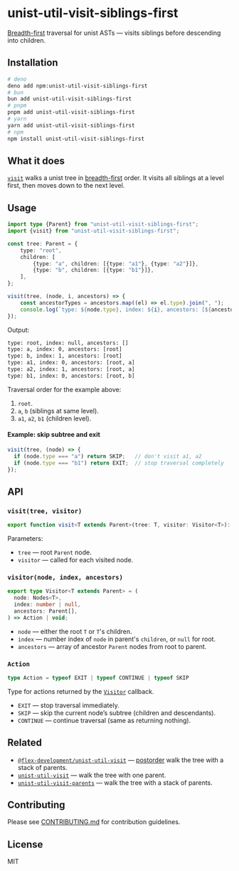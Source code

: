 # unist-util-visit-siblings-first

[Breadth-first][breadth-first] traversal for unist ASTs — visits siblings before descending into children.

## Installation

```sh
# deno
deno add npm:unist-util-visit-siblings-first
# bun
bun add unist-util-visit-siblings-first
# pnpm
pnpm add unist-util-visit-siblings-first
# yarn
yarn add unist-util-visit-siblings-first
# npm
npm install unist-util-visit-siblings-first
```

## What it does

[`visit`](#visittree-visitor) walks a unist tree in [breadth-first] order. It visits all siblings at a level first, then moves down to the next level.

## Usage

```ts
import type {Parent} from "unist-util-visit-siblings-first";
import {visit} from "unist-util-visit-siblings-first";

const tree: Parent = {
	type: "root",
	children: [
		{type: "a", children: [{type: "a1"}, {type: "a2"}]},
		{type: "b", children: [{type: "b1"}]},
	],
};

visit(tree, (node, i, ancestors) => {
	const ancestorTypes = ancestors.map((el) => el.type).join(", ");
	console.log(`type: ${node.type}, index: ${i}, ancestors: [${ancestorTypes}]`);
});
```

Output:
```txt
type: root, index: null, ancestors: []
type: a, index: 0, ancestors: [root]
type: b, index: 1, ancestors: [root]
type: a1, index: 0, ancestors: [root, a]
type: a2, index: 1, ancestors: [root, a]
type: b1, index: 0, ancestors: [root, b]
```

Traversal order for the example above:
1. `root`.
2. `a`, `b` (siblings at same level).
3. `a1`, `a2`, `b1` (children level).

#### Example: skip subtree and exit

```ts
visit(tree, (node) => {
  if (node.type === "a") return SKIP;   // don't visit a1, a2
  if (node.type === "b1") return EXIT;  // stop traversal completely
});
```

## API

### `visit(tree, visitor)`

```ts
export function visit<T extends Parent>(tree: T, visitor: Visitor<T>): void
```

Parameters: 
- `tree` — root `Parent` node.
- `visitor` — called for each visited node.

### `visitor(node, index, ancestors)`

```ts
export type Visitor<T extends Parent> = (
  node: Nodes<T>,
  index: number | null,
  ancestors: Parent[],
) => Action | void;
```

- `node` — either the root `T` or `T`'s children.
- `index` — number index of `node` in parent's `children`, or `null` for root.
- `ancestors` — array of ancestor `Parent` nodes from root to parent.

### `Action`

```ts
type Action = typeof EXIT | typeof CONTINUE | typeof SKIP
```

Type for actions returned by the [`Visitor`](#visitornode-index-ancestors) callback.

- `EXIT` — stop traversal immediately.
- `SKIP` — skip the current node’s subtree (children and descendants).
- `CONTINUE` — continue traversal (same as returning nothing).

## Related

- [`@flex-development/unist-util-visit`][@flex-development/unist-util-visit] — [postorder] walk the tree with a stack of parents.
- [`unist-util-visit`][unist-util-visit] — walk the tree with one parent.
- [`unist-util-visit-parents`][unist-util-visit-parents] — walk the tree with a stack of parents.

## Contributing

Please see [CONTRIBUTING.md](./CONTRIBUTING.md) for contribution guidelines.

## License

MIT


[@flex-development/unist-util-visit]: https://github.com/flex-development/unist-util-visit
[breadth-first]: https://github.com/syntax-tree/unist?tab=readme-ov-file#breadth-first-traversal
[postorder]: https://github.com/syntax-tree/unist#postorder
[unist]: https://github.com/syntax-tree/unist
[unist-util-visit]: https://github.com/syntax-tree/unist-util-visit
[unist-util-visit-parents]: https://github.com/syntax-tree/unist-util-visit-parents
